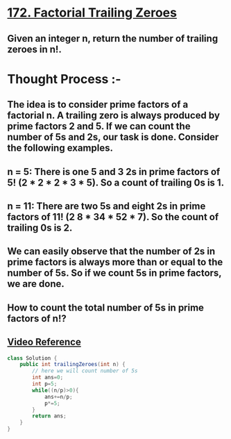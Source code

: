 # [**172. Factorial Trailing Zeroes**](https://leetcode.com/problems/factorial-trailing-zeroes/)
## Given an integer n, return the number of trailing zeroes in n!.
# Thought Process :-
## The idea is to consider prime factors of a factorial n. A trailing zero is always produced by prime factors 2 and 5. If we can count the number of 5s and 2s, our task is done. Consider the following examples.
## n = 5: There is one 5 and 3 2s in prime factors of 5! (2 * 2 * 2 * 3 * 5). So a count of trailing 0s is 1.
## n = 11: There are two 5s and eight 2s in prime factors of 11! (2 8 * 34 * 52 * 7). So the count of trailing 0s is 2.
## We can easily observe that the number of 2s in prime factors is always more than or equal to the number of 5s. So if we count 5s in prime factors, we are done. 
## **How to count the total number of 5s in prime factors of n!?**

## [**Video Reference**](https://youtu.be/fx8rUY_iIms)
```java
class Solution {
    public int trailingZeroes(int n) {
        // here we will count number of 5s
        int ans=0;
        int p=5;
        while((n/p)>0){
            ans+=n/p;
            p*=5;
        }
        return ans;
    }
}
```
